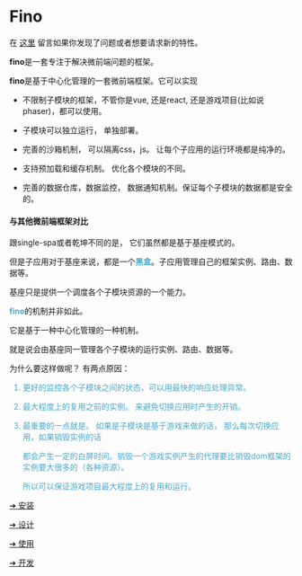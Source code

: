 # Fino

在 [这里](https://github.com/finoer/finoer/issues) 留言如果你发现了问题或者想要请求新的特性。

**fino**是一套专注于解决微前端问题的框架。

**fino**是基于中心化管理的一套微前端框架。它可以实现

- 不限制子模块的框架，不管你是vue, 还是react, 还是游戏项目(比如说phaser)，都可以使用。

  

- 子模块可以独立运行， 单独部署。

- 完善的沙箱机制， 可以隔离css，js。 让每个子应用的运行环境都是纯净的。

- 支持预加载和缓存机制。 优化各个模块的不同。

- 完善的数据仓库，数据监控， 数据通知机制。保证每个子模块的数据都是安全的。



#### 与其他微前端框架对比

跟single-spa或者乾坤不同的是， 它们虽然都是基于基座模式的。

但是子应用对于基座来说，都是一个<span style="color: #4ba8c9">**黑盒**</span>。子应用管理自己的框架实例、路由、数据等。

基座只是提供一个调度各个子模块资源的一个能力。

<span style="color: #4ba8c9">**fino**</span>的机制并非如此。 

它是基于一种中心化管理的一种机制。 

就是说会由基座同一管理各个子模块的运行实例、路由、数据等。

为什么要这样做呢？ 有两点原因：

<span style="color: #4ba8c9">

1. 更好的监控各个子模块之间的状态，可以用最快的响应处理异常。

2. 最大程度上的复用之前的实例。 来避免切换应用时产生的开销。

3. 最重要的一点就是。 如果是子模块是基于游戏来做的话， 那么每次切换应用，如果销毁实例的话

   都会产生一定的白屏时间。销毁一个游戏实例产生的代理要比销毁dom框架的实例要大很多的（各种资源）。 

   所以可以保证游戏项目最大程度上的复用和运行。</span>





[➔ 安装](zh-cn/installation.md)

[➔ 设计](zh-cn/design.md)

[➔ 使用](zh-cn/usages.md)

[➔ 开发](zh-cn/develop.md)